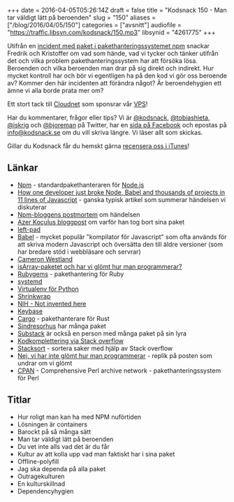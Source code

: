 +++
date = 2016-04-05T05:26:14Z
draft = false
title = "Kodsnack 150 - Man tar väldigt lätt på beroenden"
slug = "150"
aliases = ["/blog/2016/04/05/150"]
categories = ["avsnitt"]
audiofile = "https://traffic.libsyn.com/kodsnack/150.mp3"
libsynid = "4261775"
+++

Utifrån en [incident med paket i pakethanteringssystemet npm](http://blog.npmjs.org/post/141577284765/kik-left-pad-and-npm) snackar Fredrik och Kristoffer om vad som hände, vad vi tycker och tänker utifrån det och vilka problem pakethanteringssystem har att försöka lösa. Beroenden och vilka beroenden man drar på sig direkt och indirekt. Hur mycket kontroll har och bör vi egentligen ha på den kod vi gör oss beroende av? Kommer den här incidenten att förändra något? Är beroendehygien ett ämne vi alla borde prata mer om?

Ett stort tack till [Cloudnet](http://www.cloudnet.se) som sponsrar vår [VPS](http://en.wikipedia.org/wiki/Virtual_private_server)!

Har du kommentarer, frågor eller tips? Vi är [@kodsnack](https://www.twitter.com/kodsnack), [@tobiashieta](https://www.twitter.com/tobiashieta), [@iskrig](https://www.twitter.com/iskrig) och [@bjoreman](https://www.twitter.com/bjoreman) på Twitter, har en [sida på Facebook](https://www.facebook.com/kodsnack) och epostas på [info@kodsnack.se](mailto:info@kodsnack.se) om du vill skriva längre. Vi läser allt som skickas.

Gillar du Kodsnack får du hemskt gärna [recensera oss i iTunes](http://itunes.apple.com/se/podcast/kodsnack/id561631498?l=en)!

## Länkar ##
* [Npm](https://en.wikipedia.org/wiki/Npm_%28software%29) - standardpakethanteraren för [Node.js](https://en.wikipedia.org/wiki/Node.js)
* [How one developer just broke Node, Babel and thousands of projects in 11 lines of Javascript](http://www.theregister.co.uk/2016/03/23/npm_left_pad_chaos/) - ganska typisk artikel som summerar händelsen vi diskuterar
* [Npm-bloggens postmortem](http://blog.npmjs.org/post/141577284765/kik-left-pad-and-npm) om händelsen
* [Azer Koçulus bloggpost](https://medium.com/@azerbike/i-ve-just-liberated-my-modules-9045c06be67c#.417lcia5r) om varför han tog bort sina paket
* [left-pad](https://www.npmjs.com/package/left-pad)
* [Babel](https://babeljs.io/) - mycket populär "kompilator för Javascript" som ofta används för att skriva modern Javascript och översätta den till äldre versioner (som har bredare stöd i webbläsare och servrar)
* [Cameron Westland](https://www.npmjs.com/~westlac)
* [isArray-paketet och har vi glömt hur man programmerar?](http://www.haneycodes.net/npm-left-pad-have-we-forgotten-how-to-program/)
* [Rubygems](https://en.wikipedia.org/wiki/RubyGems) - pakethantering för Ruby
* [systemd](https://en.wikipedia.org/wiki/Systemd)
* [Virtualenv för Python](https://virtualenv.pypa.io/en/latest/)
* [Shrinkwrap](https://docs.npmjs.com/cli/shrinkwrap)
* [NIH - Not invented here](https://en.wikipedia.org/wiki/Not_invented_here)
* [Keybase](https://keybase.io/)
* [Cargo](https://crates.io/) - pakethanterare för Rust
* [Sindresorhus](https://www.npmjs.com/~sindresorhus) har många paket
* [Substack](https://www.npmjs.com/~substack) är också en person med många paket på sin lyra
* [Kodkomplettering via Stack overflow](https://emilschutte.com/stackoverflow-autocomplete/)
* [Stacksort](https://gkoberger.github.io/stacksort/)  - sortera saker med hjälp av Stack overflow
* [Nej, vi har inte glömt hur man programmerar](http://blog.christoffer.me/no-we-havent-forgotten-how-to-code-javascript-just-needs-to-become-a-better-language/) - replik på posten som undrar om vi glömt
* [CPAN](http://www.cpan.org/) - Comprehensive Perl archive network - pakethanteringssystem för Perl

## Titlar ##
* Hur roligt man kan ha med NPM nuförtiden
* Lösningen är containers
* Barockt på så många sätt
* Man tar väldigt lätt på beroenden
* Du vet inte alls vad det är du får
* Kultur av att kolla upp vad man faktiskt har i sina paket
* Offline-polyfill
* Jag ska dependa på alla paket
* Outragekulturen
* En kulturskillnad
* Dependencyhygien